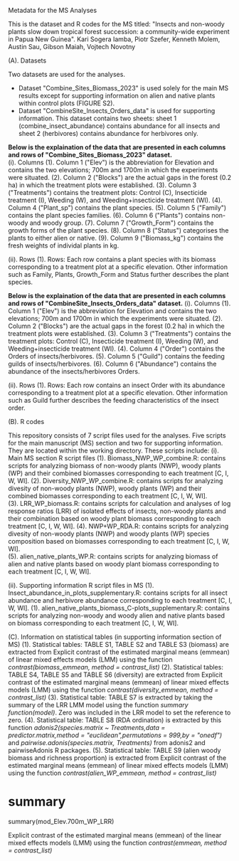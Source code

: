 Metadata for the MS Analyses

This is the dataset and R codes for the MS titled: "Insects and non-woody plants slow down tropical forest succession: a community-wide experiment in Papua New Guinea".
Kari Sogera Iamba, Piotr Szefer, Kenneth Molem, Austin Sau, Gibson Maiah, Vojtech Novotny

(A). Datasets

Two datasets are used for the analyses. 
- Dataset "Combine_Sites_Biomass_2023" is used solely for the main MS results except for supporting information on alien and native plants within control plots (FIGURE S2). 
- Dataset "CombineSite_Insects_Orders_data" is used for supporting information. This dataset contains two sheets: sheet 1 (combine_insect_abundance) contains abundance for all insects and sheet 2 (herbivores) contains abundance for herbivores only.

**Below is the explaination of the data that are presented in each columns and rows of "Combine_Sites_Biomass_2023" dataset.**  
(i). Columns
(1). Column 1 ("Elev") is the abbreviation for Elevation and contains the two elevations; 700m and 1700m in which the experiments were situated. 
(2). Column 2 ("Blocks") are the actual gaps in the forest (0.2 ha) in which the treatment plots were established. 
(3). Column 3 ("Treatments") contains the treatment plots: Control (C), Insecticide treatment (I), Weeding (W), and Weeding+insecticide treatment (WI). 
(4). Column 4 ("Plant_sp") contains the plant species. 
(5). Column 5 ("Family") contains the plant species families.
(6). Column 6 ("Plants") contains non-woody and woody group.
(7). Column 7 ("Growth_Form") contains the growth forms of the plant species.
(8). Column 8 ("Status") categorises the plants to either alien or native.
(9). Column 9 ("Biomass_kg") contains the fresh weights of individal plants in kg.

(ii). Rows
(1). Rows: Each row contains a plant species with its biomass corresponding to a treatment plot at a specific elevation. Other information such as Family, Plants, Growth_Form and Status further describes the plant species. 

**Below is the explaination of the data that are presented in each columns and rows of "CombineSite_Insects_Orders_data" dataset.** 
(i). Columns
(1). Column 1 ("Elev") is the abbreviation for Elevation and contains the two elevations; 700m and 1700m in which the experiments were situated. 
(2). Column 2 ("Blocks") are the actual gaps in the forest (0.2 ha) in which the treatment plots were established. 
(3). Column 3 ("Treatments") contains the treatment plots: Control (C), Insecticide treatment (I), Weeding (W), and Weeding+insecticide treatment (WI). 
(4). Column 4 ("Order") contains the Orders of insects/herbivores. 
(5). Column 5 ("Guild") contains the feeding guilds of insects/herbivores. 
(6). Column 6 ("Abundance") contains the abundance of the insects/herbivores Orders.

(ii). Rows
(1). Rows: Each row contains an insect Order with its abundance corresponding to a treatment plot at a specific elevation. Other information such as Guild further describes the feeding characteristics of the insect order. 

(B). R codes

This repository consists of 7 script files used for the analyses. Five scripts for the main manuscript (MS) section and two for supporting information. They are located within the working directory. These scripts include:
(i). Main MS section R script files
(1). Biomass_NWP_WP_combine.R: contains scripts for analyzing biomass of non-woody plants (NWP), woody plants (WP) and their combined biomasses corresponding to each treatment [C, I, W, WI]. 
(2). Diversity_NWP_WP_combine.R: contains scripts for analyzing divesity of non-woody plants (NWP), woody plants (WP) and their combined biomasses corresponding to each treatment [C, I, W, WI].  
(3). LRR_WP_biomass.R: contains scripts for calculation and analyses of log response ratios (LRR) of isolated effects of insects, non-woody plants and their combination based on woody plant biomass corresponding to each treatment [C, I, W, WI]. 
(4). NWP+WP_RDA.R: contains scripts for analyzing divesity of non-woody plants (NWP) and woody plants (WP) species composition based on biomasses corresponding to each treatment [C, I, W, WI].  
(5). alien_native_plants_WP.R: contains scripts for analyzing biomass of alien and native plants based on woody plant biomass corresponding to each treatment [C, I, W, WI]. 

(ii). Supporting information R script files in MS
(1). Insect_abundance_in_plots_supplementary.R: contains scripts for all insect abundance and herbivore abundance corresponding to each treatment [C, I, W, WI]. 
(1). alien_native_plants_biomass_C-plots_supplementary.R: contains scripts for analyzing non-woody and woody alien and native plants based on biomass corresponding to each treatment [C, I, W, WI]. 

(C). Information on statistical tables (in supporting information section of MS) 
(1). Statistical tables: TABLE S1, TABLE S2 and TABLE S3 (biomass) are extracted from Explicit contrast of the estimated marginal means (emmean) of linear mixed effects models (LMM) using the function _contrast(biomass_emmean, method = contrast_list)_
(2). Statistical tables: TABLE S4, TABLE S5 and TABLE S6 (diversity) are extracted from Explicit contrast of the estimated marginal means (emmean) of linear mixed effects models (LMM) using the function _contrast(diversity_emmean, method = contrast_list)_
(3). Statistical table: TABLE S7 is extracted by taking the summary of the LRR LMM model using the function _summary function(model)_. Zero was included in the LRR model to set the reference to zero. 
(4). Statistical table: TABLE S8 (RDA ordination) is extracted by this function _adonis2(species.matrix ~ Treatments,data = predictor.matrix,method = "euclidean",permutations = 999,by = "onedf")_ and _pairwise.adonis(species.matrix, Treatments)_ from adonis2 and pairwiseAdonis R packages. 
(5). Statistical table: TABLE S9 (alien woody biomass and richness proportion) is extracted from Explicit contrast of the estimated marginal means (emmean) of linear mixed effects models (LMM) using the function _contrast(alien_WP_emmean, method = contrast_list)_

# summary
summary(mod_Elev.700m_WP_LRR)

Explicit contrast of the estimated marginal means (emmean) of the linear mixed effects models (LMM) using the function _contrast(emmean, method = contrast_list)_







